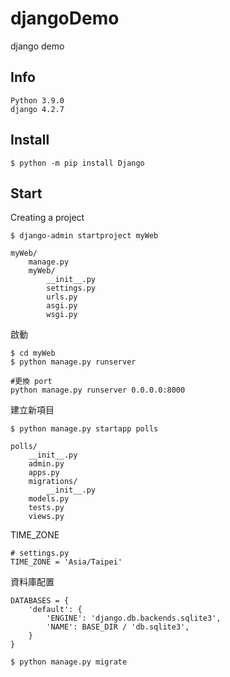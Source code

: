 # djangoDemo
django demo

## Info

```
Python 3.9.0
django 4.2.7
```


## Install

```
$ python -m pip install Django
```

## Start

Creating a project
```
$ django-admin startproject myWeb

myWeb/
    manage.py
    myWeb/
        __init__.py
        settings.py
        urls.py
        asgi.py
        wsgi.py
```

啟動
```
$ cd myWeb
$ python manage.py runserver

#更換 port
python manage.py runserver 0.0.0.0:8000
```

建立新項目
```
$ python manage.py startapp polls

polls/
    __init__.py
    admin.py
    apps.py
    migrations/
        __init__.py
    models.py
    tests.py
    views.py
```

TIME_ZONE
```
# settings.py
TIME_ZONE = 'Asia/Taipei'
```

資料庫配置
```
DATABASES = {
    'default': {
        'ENGINE': 'django.db.backends.sqlite3',
        'NAME': BASE_DIR / 'db.sqlite3',
    }
}

$ python manage.py migrate
